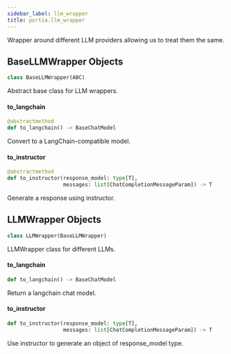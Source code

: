 ```yaml
---
sidebar_label: llm_wrapper
title: portia.llm_wrapper
---
```


Wrapper around different LLM providers allowing us to treat them the same.

## BaseLLMWrapper Objects

```python
class BaseLLMWrapper(ABC)
```

Abstract base class for LLM wrappers.

#### to\_langchain

```python
@abstractmethod
def to_langchain() -> BaseChatModel
```

Convert to a LangChain-compatible model.

#### to\_instructor

```python
@abstractmethod
def to_instructor(response_model: type[T],
                  messages: list[ChatCompletionMessageParam]) -> T
```

Generate a response using instructor.

## LLMWrapper Objects

```python
class LLMWrapper(BaseLLMWrapper)
```

LLMWrapper class for different LLMs.

#### to\_langchain

```python
def to_langchain() -> BaseChatModel
```

Return a langchain chat model.

#### to\_instructor

```python
def to_instructor(response_model: type[T],
                  messages: list[ChatCompletionMessageParam]) -> T
```

Use instructor to generate an object of response_model type.

